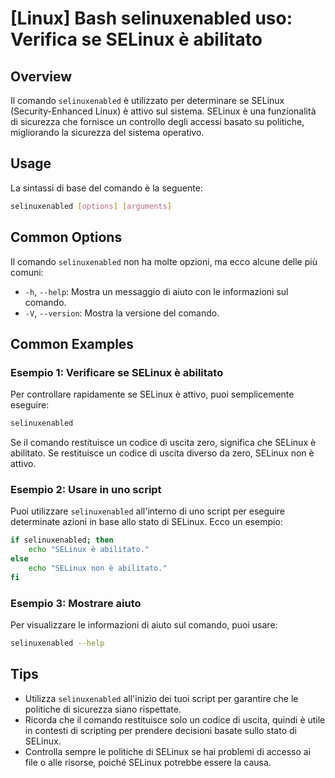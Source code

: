 # [Linux] Bash selinuxenabled uso: Verifica se SELinux è abilitato

## Overview
Il comando `selinuxenabled` è utilizzato per determinare se SELinux (Security-Enhanced Linux) è attivo sul sistema. SELinux è una funzionalità di sicurezza che fornisce un controllo degli accessi basato su politiche, migliorando la sicurezza del sistema operativo.

## Usage
La sintassi di base del comando è la seguente:

```bash
selinuxenabled [options] [arguments]
```

## Common Options
Il comando `selinuxenabled` non ha molte opzioni, ma ecco alcune delle più comuni:

- `-h`, `--help`: Mostra un messaggio di aiuto con le informazioni sul comando.
- `-V`, `--version`: Mostra la versione del comando.

## Common Examples

### Esempio 1: Verificare se SELinux è abilitato
Per controllare rapidamente se SELinux è attivo, puoi semplicemente eseguire:

```bash
selinuxenabled
```
Se il comando restituisce un codice di uscita zero, significa che SELinux è abilitato. Se restituisce un codice di uscita diverso da zero, SELinux non è attivo.

### Esempio 2: Usare in uno script
Puoi utilizzare `selinuxenabled` all'interno di uno script per eseguire determinate azioni in base allo stato di SELinux. Ecco un esempio:

```bash
if selinuxenabled; then
    echo "SELinux è abilitato."
else
    echo "SELinux non è abilitato."
fi
```

### Esempio 3: Mostrare aiuto
Per visualizzare le informazioni di aiuto sul comando, puoi usare:

```bash
selinuxenabled --help
```

## Tips
- Utilizza `selinuxenabled` all'inizio dei tuoi script per garantire che le politiche di sicurezza siano rispettate.
- Ricorda che il comando restituisce solo un codice di uscita, quindi è utile in contesti di scripting per prendere decisioni basate sullo stato di SELinux.
- Controlla sempre le politiche di SELinux se hai problemi di accesso ai file o alle risorse, poiché SELinux potrebbe essere la causa.